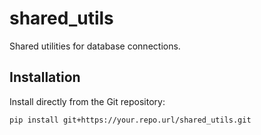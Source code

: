 # shared_utils

Shared utilities for database connections.

## Installation

Install directly from the Git repository:

```bash
pip install git+https://your.repo.url/shared_utils.git
